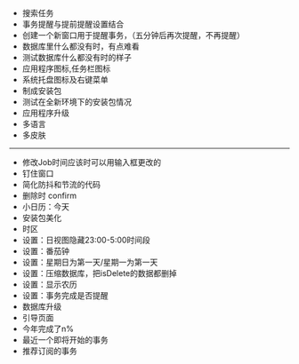 - 搜索任务
- 事务提醒与提前提醒设置结合
- 创建一个新窗口用于提醒事务，（五分钟后再次提醒，不再提醒）
- 数据库里什么都没有时，有点难看
- 测试数据库什么都没有时的样子
- 应用程序图标,任务栏图标
- 系统托盘图标及右键菜单
- 制成安装包
- 测试在全新环境下的安装包情况
- 应用程序升级
- 多语言
- 多皮肤
- ------------------------------
- 修改Job时间应该时可以用输入框更改的
- 钉住窗口
- 简化防抖和节流的代码
- 删除时 confirm
- 小日历：今天
- 安装包美化
- 时区
- 设置：日视图隐藏23:00-5:00时间段
- 设置：番茄钟
- 设置：星期日为第一天/星期一为第一天
- 设置：压缩数据库，把isDelete的数据都删掉
- 设置：显示农历
- 设置：事务完成是否提醒
- 数据库升级
- 引导页面
- 今年完成了n%
- 最近一个即将开始的事务
- 推荐订阅的事务
